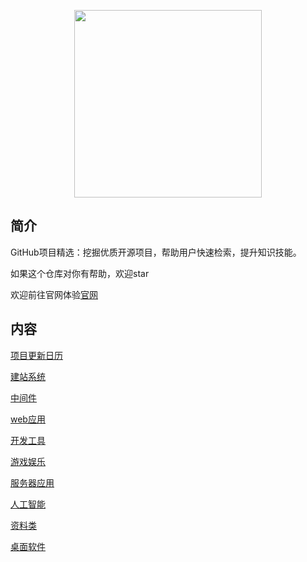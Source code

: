
<p align="center">
  <img width="300px" src="https://github.1nav.top/wp-content/uploads/2024/04/1713878598-logo-black.png">
</p>


## 简介
GitHub项目精选：挖掘优质开源项目，帮助用户快速检索，提升知识技能。

如果这个仓库对你有帮助，欢迎star

欢迎前往官网体验[官网](https://github.1nav.top)
## 内容

[项目更新日历](/doc/UpdateLogs.md)

[建站系统](/doc/1.md)

[中间件](/doc/2.md)

[web应用](/doc/3.md)

[开发工具](/doc/4.md)

[游戏娱乐](/doc/5.md)

[服务器应用](/doc/6.md)

[人工智能](/doc/7.md)

[资料类](/doc/8.md)

[桌面软件](/doc/9.md)






